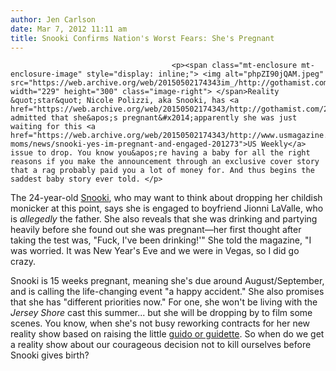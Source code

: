```yaml
---
author: Jen Carlson
date: Mar 7, 2012 11:11 am
title: Snooki Confirms Nation's Worst Fears: She's Pregnant
---
```


	
										<p><span class="mt-enclosure mt-enclosure-image" style="display: inline;"> <img alt="phpZI90jQAM.jpeg" src="https://web.archive.org/web/20150502174343im_/http://gothamist.com/attachments/arts_jen/phpZI90jQAM.jpeg" width="229" height="300" class="image-right"> </span>Reality &quot;star&quot; Nicole Polizzi, aka Snooki, has <a href="https://web.archive.org/web/20150502174343/http://gothamist.com/2012/02/29/snooki_is_pregnant.php">finally</a> admitted that she&apos;s pregnant&#x2014;apparently she was just waiting for this <a href="https://web.archive.org/web/20150502174343/http://www.usmagazine.com/celebrity-moms/news/snooki-yes-im-pregnant-and-engaged-201273">US Weekly</a> issue to drop. You know you&apos;re having a baby for all the right reasons if you make the announcement through an exclusive cover story that a rag probably paid you a lot of money for. And thus begins the saddest baby story ever told. </p>

<p>The 24-year-old <a href="https://web.archive.org/web/20150502174343/http://gothamist.com/tags/snooki">Snooki</a>, who may want to think about dropping her childish monicker at this point, says she is engaged to boyfriend Jionni LaValle, who is <em>allegedly</em> the father. She also reveals that she was drinking and partying heavily before she found out she was pregnant&#x2014;her first thought after taking the test was, &quot;Fuck, I&apos;ve been drinking!&apos;&quot; She told the magazine, &quot;I was worried. It was New Year&apos;s Eve and we were in Vegas, so I did go crazy.</p>

<p>Snooki is 15 weeks pregnant, meaning she&apos;s due around August/September, and is calling the life-changing event &quot;a happy accident.&quot; She also promises that she has &quot;different priorities now.&quot; For one, she won&apos;t be living with the <em>Jersey Shore</em> cast this summer... but she will be dropping by to film some scenes. You know, when she&apos;s not busy reworking contracts for her new reality show based on raising the little <a href="https://web.archive.org/web/20150502174343/http://gothamist.com/2012/03/02/snooki_mum_on_being_a_mom_but_jerse.php">guido or guidette</a>.  So when do we get a reality show about our courageous decision not to kill ourselves before Snooki gives birth?</p>					
										
									
				